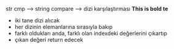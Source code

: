 str cmp --> string compare --> dizi karşılaştırması
**This is bold te**

- iki tane dizi alıcak 
- her dizinin elemanlarına sırasıyla bakıp
- farklı oldukları anda, farklı olan indexdeki değerlerini çıkartıp
- çıkan değeri return edecek
